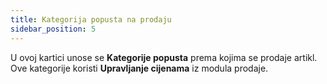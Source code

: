 ```yaml
---
title: Kategorija popusta na prodaju
sidebar_position: 5
---
```


U ovoj kartici unose se **Kategorije popusta** prema kojima se prodaje artikl. Ove kategorije koristi **Upravljanje cijenama** iz modula prodaje.